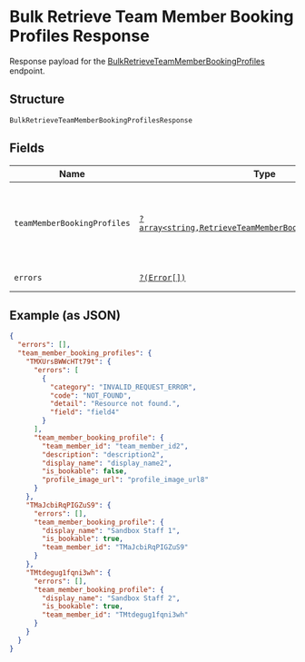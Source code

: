 
# Bulk Retrieve Team Member Booking Profiles Response

Response payload for the [BulkRetrieveTeamMemberBookingProfiles](../../doc/apis/bookings.md#bulk-retrieve-team-member-booking-profiles) endpoint.

## Structure

`BulkRetrieveTeamMemberBookingProfilesResponse`

## Fields

| Name | Type | Tags | Description | Getter | Setter |
|  --- | --- | --- | --- | --- | --- |
| `teamMemberBookingProfiles` | [`?array<string,RetrieveTeamMemberBookingProfileResponse>`](../../doc/models/retrieve-team-member-booking-profile-response.md) | Optional | The returned team members' booking profiles, as a map with `team_member_id` as the key and [TeamMemberBookingProfile](entity:TeamMemberBookingProfile) the value. | getTeamMemberBookingProfiles(): ?array | setTeamMemberBookingProfiles(?array teamMemberBookingProfiles): void |
| `errors` | [`?(Error[])`](../../doc/models/error.md) | Optional | Errors that occurred during the request. | getErrors(): ?array | setErrors(?array errors): void |

## Example (as JSON)

```json
{
  "errors": [],
  "team_member_booking_profiles": {
    "TMXUrsBWWcHTt79t": {
      "errors": [
        {
          "category": "INVALID_REQUEST_ERROR",
          "code": "NOT_FOUND",
          "detail": "Resource not found.",
          "field": "field4"
        }
      ],
      "team_member_booking_profile": {
        "team_member_id": "team_member_id2",
        "description": "description2",
        "display_name": "display_name2",
        "is_bookable": false,
        "profile_image_url": "profile_image_url8"
      }
    },
    "TMaJcbiRqPIGZuS9": {
      "errors": [],
      "team_member_booking_profile": {
        "display_name": "Sandbox Staff 1",
        "is_bookable": true,
        "team_member_id": "TMaJcbiRqPIGZuS9"
      }
    },
    "TMtdegug1fqni3wh": {
      "errors": [],
      "team_member_booking_profile": {
        "display_name": "Sandbox Staff 2",
        "is_bookable": true,
        "team_member_id": "TMtdegug1fqni3wh"
      }
    }
  }
}
```

